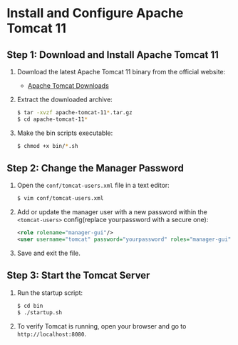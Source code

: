 # Install and Configure Apache Tomcat 11

## Step 1: Download and Install Apache Tomcat 11

1. Download the latest Apache Tomcat 11 binary from the official website:
   - [Apache Tomcat Downloads](https://tomcat.apache.org/download-11.cgi)
2. Extract the downloaded archive:

   ```bash
   $ tar -xvzf apache-tomcat-11*.tar.gz
   $ cd apache-tomcat-11*
   ```

3. Make the bin scripts executable:
   ```bash
   $ chmod +x bin/*.sh
   ```

## Step 2: Change the Manager Password

1. Open the `conf/tomcat-users.xml` file in a text editor:

   ```bash
   $ vim conf/tomcat-users.xml
   ```

2. Add or update the manager user with a new password within the `<tomcat-users>` config(replace yourpassword with a secure one):

   ```xml
   <role rolename="manager-gui"/>
   <user username="tomcat" password="yourpassword" roles="manager-gui"/>
   ```

3. Save and exit the file.

## Step 3: Start the Tomcat Server

1. Run the startup script:

   ```bash
   $ cd bin
   $ ./startup.sh
   ```

2. To verify Tomcat is running, open your browser and go to `http://localhost:8080`.
